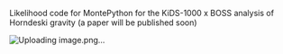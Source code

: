 Likelihood code for MontePython for the KiDS-1000 x BOSS analysis of Horndeski gravity (a paper will be published soon) 

![Uploading image.png…]()
